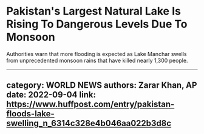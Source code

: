 # Pakistan's Largest Natural Lake Is Rising To Dangerous Levels Due To Monsoon

Authorities warn that more flooding is expected as Lake Manchar swells from unprecedented monsoon rains that have killed nearly 1,300 people.

---
category: WORLD NEWS
authors: Zarar Khan, AP
date: 2022-09-04
link: https://www.huffpost.com/entry/pakistan-floods-lake-swelling_n_6314c328e4b046aa022b3d8c
---
